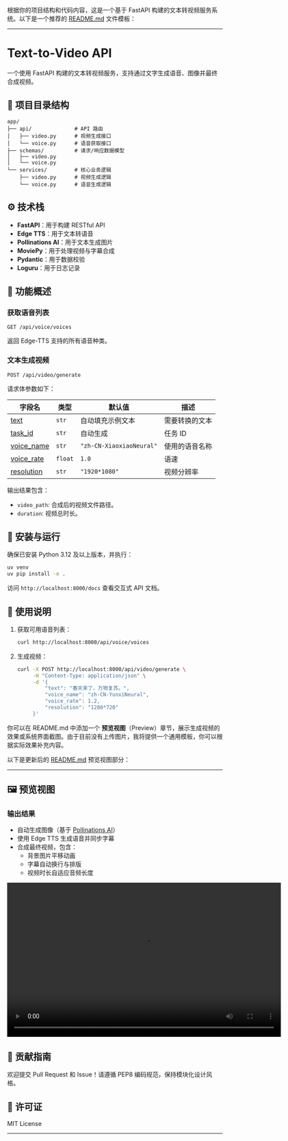 根据你的项目结构和代码内容，这是一个基于 FastAPI 构建的文本转视频服务系统。以下是一个推荐的 [README.md](file://D:\Workcode\python\text2video\README.md) 文件模板：

---

# Text-to-Video API

一个使用 FastAPI 构建的文本转视频服务，支持通过文字生成语音、图像并最终合成视频。

## 📁 项目目录结构

```
app/
├── api/              # API 路由
│   ├── video.py      # 视频生成接口
│   └── voice.py      # 语音获取接口
├── schemas/          # 请求/响应数据模型
│   ├── video.py
│   └── voice.py
└── services/         # 核心业务逻辑
    ├── video.py      # 视频生成逻辑
    └── voice.py      # 语音生成逻辑
```


## ⚙️ 技术栈

- **FastAPI**：用于构建 RESTful API
- **Edge TTS**：用于文本转语音
- **Pollinations AI**：用于文本生成图片
- **MoviePy**：用于处理视频与字幕合成
- **Pydantic**：用于数据校验
- **Loguru**：用于日志记录

## 🧩 功能概述

### 获取语音列表

```http
GET /api/voice/voices
```


返回 Edge-TTS 支持的所有语音种类。

### 文本生成视频

```http
POST /api/video/generate
```


请求体参数如下：

| 字段名        | 类型     | 默认值                   | 描述             |
|---------------|----------|---------------------------|------------------|
| [text](file://D:\Workcode\python\text2video\app\schemas\video.py#L14-L16)        | `str`    | 自动填充示例文本          | 需要转换的文本   |
| [task_id](file://D:\Workcode\python\text2video\app\schemas\video.py#L17-L17)     | `str`    | 自动生成                  | 任务 ID          |
| [voice_name](file://D:\Workcode\python\text2video\app\schemas\video.py#L19-L19)  | `str`    | `"zh-CN-XiaoxiaoNeural"`  | 使用的语音名称   |
| [voice_rate](file://D:\Workcode\python\text2video\app\schemas\video.py#L20-L20)  | `float`  | `1.0`                     | 语速             |
| [resolution](file://D:\Workcode\python\text2video\app\schemas\video.py#L21-L21)  | `str`    | `"1920*1080"`             | 视频分辨率       |

输出结果包含：
- `video_path`: 合成后的视频文件路径。
- `duration`: 视频总时长。

## 🔧 安装与运行

确保已安装 Python 3.12 及以上版本，并执行：

```bash
uv venv
uv pip install -e .

```


访问 `http://localhost:8000/docs` 查看交互式 API 文档。

## 📝 使用说明

1. 获取可用语音列表：

   ```bash
   curl http://localhost:8000/api/voice/voices
   ```


2. 生成视频：

   ```bash
   curl -X POST http://localhost:8000/api/video/generate \
        -H "Content-Type: application/json" \
        -d '{
            "text": "春天来了，万物复苏。",
            "voice_name": "zh-CN-YunxiNeural",
            "voice_rate": 1.2,
            "resolution": "1280*720"
        }'
   ```

你可以在 README.md 中添加一个 **预览视图**（Preview）章节，展示生成视频的效果或系统界面截图。由于目前没有上传图片，我将提供一个通用模板，你可以根据实际效果补充内容。

以下是更新后的 [README.md](file://D:\Workcode\python\text2video\README.md) 预览视图部分：

---

## 🖼️ 预览视图

### 输出结果
- 自动生成图像（基于 [Pollinations AI](https://image.pollinations.ai/)）
- 使用 Edge TTS 生成语音并同步字幕
- 合成最终视频，包含：
  - 背景图片平移动画
  - 字幕自动换行与排版
  - 视频时长自适应音频长度

<video width="640" height="360" controls>
  <source src="/docs/generated-video-1750083906912.mp4" type="video/mp4">
  您的浏览器不支持视频播放。
</video>

## 🤝 贡献指南

欢迎提交 Pull Request 和 Issue！请遵循 PEP8 编码规范，保持模块化设计风格。

## 📄 许可证

MIT License

---